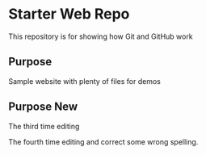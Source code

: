 # Starter Web Repo

This repository is for showing how Git and GitHub work

## Purpose

Sample website with plenty of files for demos

## Purpose New


The third time editing

The fourth time editing and correct some wrong spelling.
